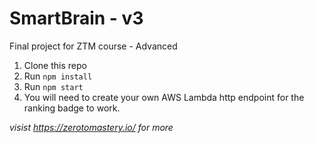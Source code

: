 # SmartBrain - v3
Final project for ZTM course - Advanced

1. Clone this repo 
2. Run `npm install`
3. Run `npm start`
4. You will need to create your own AWS Lambda http endpoint for the ranking badge to work.

*visist https://zerotomastery.io/ for more*
